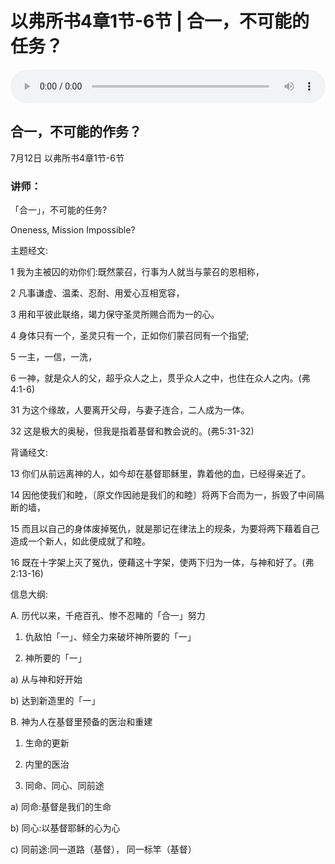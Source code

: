 # 以弗所书4章1节-6节 | 合一，不可能的任务？

<audio style="width: 100%;" preload="false" controls controlslist="nodownload"><source src="https://cdn.simai.ml/audio/mp3/2020/200712_001.mp3" type="audio/mpeg">Your browser does not support the audio element.</audio>

## 合一，不可能的作务？
7月12日 
以弗所书4章1节-6节
### 讲师：

「合一」，不可能的任务?

Oneness, Mission Impossible?

主题经文:

1 我为主被囚的劝你们:既然蒙召，行事为人就当与蒙召的恩相称，

2 凡事谦虚、温柔、忍耐、用爱心互相宽容，

3 用和平彼此联络，竭力保守圣灵所赐合而为一的心。

4 身体只有一个，圣灵只有一个，正如你们蒙召同有一个指望;

5 一主，一信，一洗，

6 一神，就是众人的父，超乎众人之上，贯乎众人之中，也住在众人之内。(弗4:1-6)

31 为这个缘故，人要离开父母，与妻子连合，二人成为一体。

32 这是极大的奥秘，但我是指着基督和教会说的。(弗5:31-32)

背诵经文:

13 你们从前远离神的人，如今却在基督耶稣里，靠着他的血，已经得亲近了。

14 因他使我们和睦，〔原文作因祂是我们的和睦〕将两下合而为一，拆毁了中间隔断的墙，

15 而且以自己的身体废掉冤仇，就是那记在律法上的规条，为要将两下藉着自己造成一个新人，如此便成就了和睦。

16 既在十字架上灭了冤仇，便藉这十字架，使两下归为一体，与神和好了。(弗2:13-16)

信息大纲:

A. 历代以来，千疮百孔、惨不忍睹的「合一」努力

1) 仇敌怕「一」、倾全力来破坏神所要的「一」

2) 神所要的「一」

a) 从与神和好开始

b) 达到新造里的「一」

B.  神为人在基督里预备的医治和重建

1) 生命的更新

2) 内里的医治

3) 同命、同心、同前途

a) 同命:基督是我们的生命

b) 同心:以基督耶稣的心为心

c) 同前途:同一道路（基督）， 同一标竿（基督）
